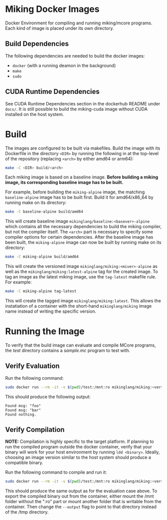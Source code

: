 # Miking Docker Images
Docker Environment for compiling and running miking/mcore programs. Each kind
of image is placed under its own directory.

## Build Dependencies

The following dependencies are needed to build the docker images:

* `docker` (with a running deamon in the background)
* `make`
* `sudo`

## CUDA Runtime Dependencies

See CUDA Runtime Dependencies section in the dockerhub README under `docs/`. It
is still possible to build the miking-cuda image without CUDA installed on the
host system.

# Build

The images are configured to be built via makefiles. Build the image with its
Dockerfile in the directory `<DIR>` by running the following in at the
top-level of the repository (replacing `<arch>` by either amd64 or arm64):

```sh
make -C <DIR> build/<arch>
```

Each miking image is based on a baseline image. **Before building a miking
image, its corresponding baseline image has to be built.**

For example, before building the `miking-alpine` image, the matching
`baseline-alpine` image has to be built first. Build it for amd64/x86_64 by
running make on its directory:

```sh
make -C baseline-alpine build/amd64
```

This will create baseline image `mikinglang/baseline:<basever>-alpine` which
contains all the necessary dependencies to build the miking compiler, but not
the compiler itself. The `<arch>` part is necessary to specify some compiler
options for certain dependencies. After the baseline image has been built, the
`miking-alpine` image can now be built by running make on its directory:

```sh
make -C miking-alpine build/amd64
```

This will create the versioned image `mikinglang/miking:<miver>-alpine` as well
as the `mikinglang/miking:latest-alpine` tag for the created image. To tag an
image as _the_ latest miking image, use the `tag-latest` makefile rule. For
example:

```sh
make -C miking-alpine tag-latest
```

This will create the tagged image `mikinglang/miking:latest`. This allows the
instatiation of a container with the short-hand `mikinglang/miking` image name
instead of writing the specific version.

# Running the Image

To verify that the build image can evaluate and compile MCore programs, the
_test_ directory contains a _sample.mc_ program to test with.

## Verify Evaluation

Run the following command:

```sh
sudo docker run --rm -it -v $(pwd)/test:/mnt:ro mikinglang/miking:<ver> mi eval /mnt/sample.mc
```

This should produce the following output:

```
Found msg: "foo"
Found msg: "bar"
Found nothing.
```

## Verify Compilation

**NOTE:** Compilation is highly specific to the target platform. If planning to
run the compiled program outside the docker container, verify that your binary
will work for your host environment by running `ldd <binary>`. Ideally,
choosing an image version similar to the host system should produce a
compatible binary.

Run the following command to compile and run it:

```sh
sudo docker run --rm -it -v $(pwd)/test:/mnt:ro mikinglang/miking:<ver> bash -c "mi compile /mnt/sample.mc --output /tmp/sample && /tmp/sample"
```

This should produce the same output as for the evaluation case above. To export
the compiled binary out from the container, either mount the /mnt folder
without the ":ro" part or mount another folder that is writable from the
container. Then change the `--output` flag to point to that directory instead
of the /tmp directory.

